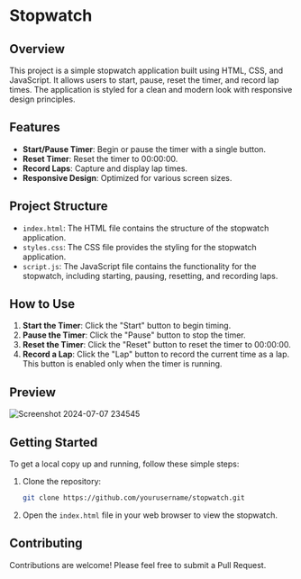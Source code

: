 # Stopwatch

## Overview

This project is a simple stopwatch application built using HTML, CSS, and JavaScript. It allows users to start, pause, reset the timer, and record lap times. The application is styled for a clean and modern look with responsive design principles.

## Features

- **Start/Pause Timer**: Begin or pause the timer with a single button.
- **Reset Timer**: Reset the timer to 00:00:00.
- **Record Laps**: Capture and display lap times.
- **Responsive Design**: Optimized for various screen sizes.

## Project Structure

- `index.html`: The HTML file contains the structure of the stopwatch application.
- `styles.css`: The CSS file provides the styling for the stopwatch application.
- `script.js`: The JavaScript file contains the functionality for the stopwatch, including starting, pausing, resetting, and recording laps.

## How to Use

1. **Start the Timer**: Click the "Start" button to begin timing.
2. **Pause the Timer**: Click the "Pause" button to stop the timer.
3. **Reset the Timer**: Click the "Reset" button to reset the timer to 00:00:00.
4. **Record a Lap**: Click the "Lap" button to record the current time as a lap. This button is enabled only when the timer is running.

## Preview
 
![Screenshot 2024-07-07 234545](https://github.com/STEVE-SSA/PRODIGY_WD_02/assets/172099973/0a8f0316-4bf3-457f-8f50-9494400cd134)

## Getting Started

To get a local copy up and running, follow these simple steps:

1. Clone the repository:
    ```sh
    git clone https://github.com/yourusername/stopwatch.git
    ```
2. Open the `index.html` file in your web browser to view the stopwatch.

## Contributing

Contributions are welcome! Please feel free to submit a Pull Request.
